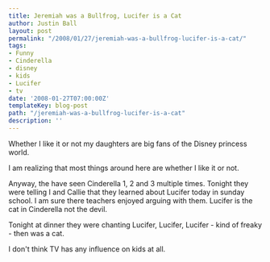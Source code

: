 ```yaml
---
title: Jeremiah was a Bullfrog, Lucifer is a Cat
author: Justin Ball
layout: post
permalink: "/2008/01/27/jeremiah-was-a-bullfrog-lucifer-is-a-cat/"
tags:
- Funny
- Cinderella
- disney
- kids
- Lucifer
- tv
date: '2008-01-27T07:00:00Z'
templateKey: blog-post
path: "/jeremiah-was-a-bullfrog-lucifer-is-a-cat"
description: ''
---
```


Whether I like it or not my daughters are big fans of the Disney princess world.

I am realizing that most things around here are whether I like it or not.

Anyway, the have seen Cinderella 1, 2 and 3 multiple times. Tonight they were telling I and Callie that they learned about Lucifer today in sunday school. I am sure there teachers enjoyed arguing with them. Lucifer is the cat in Cinderella not the devil.

Tonight at dinner they were chanting Lucifer, Lucifer, Lucifer - kind of freaky - then was a cat.

I don't think TV has any influence on kids at all.
